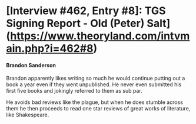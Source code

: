 # [Interview #462, Entry #8]: TGS Signing Report - Old (Peter) Salt](https://www.theoryland.com/intvmain.php?i=462#8)

#### Brandon Sanderson

Brandon apparently likes writing so much he would continue putting out a book a year even if they went unpublished. He never even submitted his first five books and jokingly referred to them as sub par.

He avoids bad reviews like the plague, but when he does stumble across them he then proceeds to read one star reviews of great works of literature, like Shakespeare.

